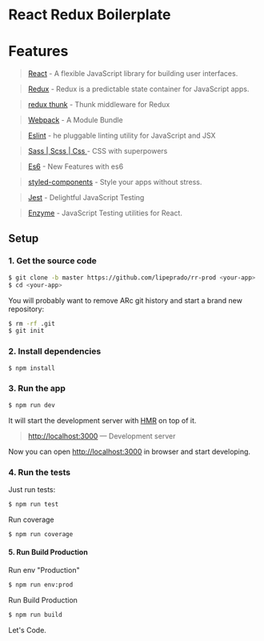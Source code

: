 # React Redux Boilerplate

# Features

> [React](https://github.com/facebook/react) - A flexible JavaScript library for building user interfaces.

> [Redux](https://redux.js.org/) - Redux is a predictable state container for JavaScript apps.

> [redux thunk](https://github.com/reduxjs/redux-thunk) - Thunk middleware for Redux

> [Webpack](https://webpack.js.org/) - A Module Bundle

> [Eslint](https://eslint.org/) - he pluggable linting utility for JavaScript and JSX

> [Sass | Scss | Css ](https://sass-lang.com/) - CSS with superpowers

> [Es6](http://es6-features.org/) - New Features with es6

> [styled-components](https://github.com/styled-components/styled-components) - Style your apps without stress.

> [Jest](https://facebook.github.io/jest/) - Delightful JavaScript Testing

> [Enzyme](https://github.com/airbnb/enzyme) - JavaScript Testing utilities for React.

## Setup

### 1. Get the source code

```sh
$ git clone -b master https://github.com/lipeprado/rr-prod <your-app>
$ cd <your-app>
```

You will probably want to remove ARc git history and start a brand new repository:

```sh
$ rm -rf .git
$ git init
```

### 2. Install dependencies

```sh
$ npm install
```

### 3. Run the app

```sh
$ npm run dev
```

It will start the development server with [HMR](https://webpack.github.io/docs/hot-module-replacement) on top of it.

> [http://localhost:3000](http://localhost:3000) — Development server<br>

Now you can open [http://localhost:3000](http://localhost:3000) in browser and start developing.

### 4. Run the tests

Just run tests:

```sh
$ npm run test
```

Run coverage

```sh
$ npm run coverage
```

#### 5. Run Build Production

Run env "Production"

```sh
$ npm run env:prod
```

Run Build Production

```sh
$ npm run build
```

Let's Code.
